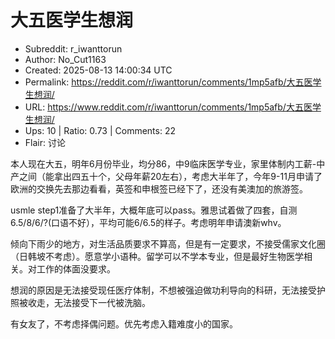 # 大五医学生想润

- Subreddit: r_iwanttorun
- Author: No_Cut1163
- Created: 2025-08-13 14:00:34 UTC
- Permalink: https://reddit.com/r/iwanttorun/comments/1mp5afb/大五医学生想润/
- URL: https://www.reddit.com/r/iwanttorun/comments/1mp5afb/大五医学生想润/
- Ups: 10 | Ratio: 0.73 | Comments: 22
- Flair: 讨论


本人现在大五，明年6月份毕业，均分86，中9临床医学专业，家里体制内工薪-中产之间（能拿出四五十个，父母年薪20左右），考虑大半年了，今年9-11月申请了欧洲的交换先去那边看看，英签和申根签已经下了，还没有美澳加的旅游签。

usmle
step1准备了大半年，大概年底可以pass。雅思试着做了四套，自测6.5/8/6/?(口语不好），平均可能6/6.5的样子。考虑明年申请澳新whv。

倾向下雨少的地方，对生活品质要求不算高，但是有一定要求，不接受儒家文化圈（日韩坡不考虑）。愿意学小语种。留学可以不学本专业，但是最好生物医学相关。对工作的体面没要求。

想润的原因是无法接受现任医疗体制，不想被强迫做功利导向的科研，无法接受护照被收走，无法接受下一代被洗脑。

有女友了，不考虑择偶问题。优先考虑入籍难度小的国家。

